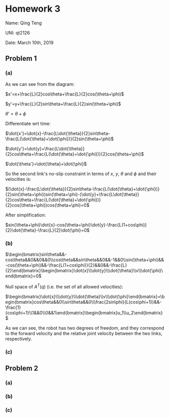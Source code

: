 # Homework 3

Name: Qing Teng

UNI: qt2126

Date: March 10th, 2019

## Problem 1

### (a)

As we can see from the diagram:

$x'=x+\frac{L}{2}cos\theta+\frac{L}{2}cos(\theta+\phi)$

$y'=y+\frac{L}{2}sin\theta+\frac{L}{2}sin(\theta+\phi)$

$\theta'=\theta+\phi$

Differentiate wrt time:

$\dot{x'}=\dot{x}-\frac{L\dot{\theta}}{2}sin\theta-\frac{L(\dot{\theta}+\dot{\phi})}{2}sin(\theta+\phi)​$

$\dot{y'}=\dot{y}+\frac{L\dot{\theta}}{2}cos\theta+\frac{L(\dot{\theta}+\dot{\phi})}{2}cos(\theta+\phi)​$

$\dot{\theta'}=\dot{\theta}+\dot{\phi}​$

So the second link's no-slip constraint in terms of $x$, $y$, $\theta$ and $\phi$ and their velocities is:

$(\dot{x}-\frac{L\dot{\theta}}{2}sin\theta-\frac{L(\dot{\theta}+\dot{\phi})}{2}sin(\theta+\phi))sin(\theta+\phi)-(\dot{y}+\frac{L\dot{\theta}}{2}cos\theta+\frac{L(\dot{\theta}+\dot{\phi})}{2}cos(\theta+\phi))cos(\theta+\phi)=0$

After simplification:

$sin(\theta+\phi)\dot{x}-cos(\theta+\phi)\dot{y}-\frac{L(1+cos\phi)}{2}\dot{\theta}-\frac{L}{2}\dot{\phi}=0​$

### (b)

$\begin{bmatrix}sin\theta&&-cos\theta&&0&&0&&0\\cos\theta&&sin\theta&&0&&-1&&0\\sin(\theta+\phi)&&-cos(\theta+\phi)&&-\frac{L(1+cos\phi)}{2}&&0&&-\frac{L}{2}\end{bmatrix}\begin{bmatrix}\dot{x}\\\dot{y}\\\dot{\theta}\\v\\\dot{\phi}\end{bmatrix}=0​$

Null space of $A^T(q)$ (i.e. the set of all allowed velocities):

$\begin{bmatrix}\dot{x}\\\dot{y}\\\dot{\theta}\\v\\\dot{\phi}\end{bmatrix}=\begin{bmatrix}cos\theta&&0\\sin\theta&&0\\\frac{2sin\phi}{L(cos\phi+1)}&&-\frac{1}{cos\phi+1}\\1&&0\\0&&1\end{bmatrix}\begin{bmatrix}u_1\\u_2\end{bmatrix}​$

As we can see, the robot has two degrees of freedom, and they correspond to the forward velocity and the relative joint velocity between the two links, respectively.

### (c)



## Problem 2

### (a)



### (b)



### (c)
